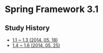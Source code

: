# Spring Framework 3.1


## Study History

- [1.1 ~ 1.3 (2014. 05. 18)](https://github.com/springbreak/spring-study/wiki/2014.-05.-18)
- [1.4 ~ 1.6 (2014. 05. 25)](https://github.com/springbreak/spring-study/wiki/2014.-05.-25)
